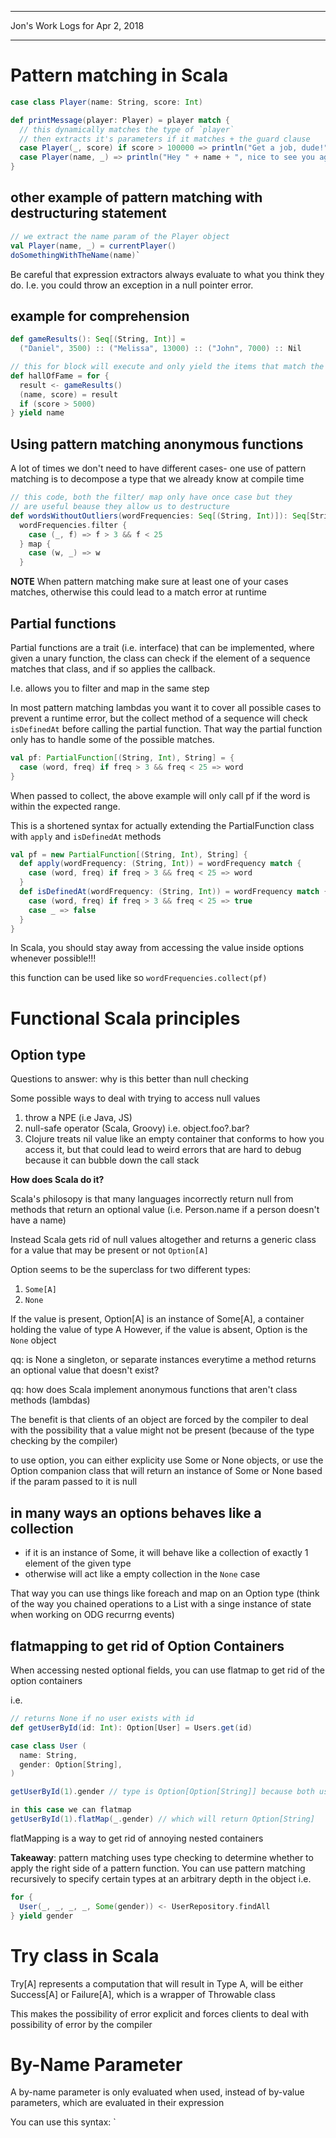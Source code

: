 *****************************************************************

Jon's Work Logs for Apr 2, 2018

*****************************************************************

# Pattern matching in Scala

```scala
case class Player(name: String, score: Int)

def printMessage(player: Player) = player match {
  // this dynamically matches the type of `player`
  // then extracts it's parameters if it matches + the guard clause
  case Player(_, score) if score > 100000 => println("Get a job, dude!")
  case Player(name, _) => println("Hey " + name + ", nice to see you again!")
}
```

## other example of pattern matching with destructuring statement

```scala
// we extract the name param of the Player object
val Player(name, _) = currentPlayer()
doSomethingWithTheName(name)`
```

Be careful that expression extractors always evaluate to what you think they do.  I.e. you could throw an exception in a null pointer error.

## example for comprehension
```scala
def gameResults(): Seq[(String, Int)] =
  ("Daniel", 3500) :: ("Melissa", 13000) :: ("John", 7000) :: Nil

// this for block will execute and only yield the items that match the last expression
def hallOfFame = for {
  result <- gameResults()
  (name, score) = result
  if (score > 5000)
} yield name
```

## Using pattern matching anonymous functions

A lot of times we don't need to have different cases- one use of pattern matching is to decompose a type that we already know at compile time

```scala
// this code, both the filter/ map only have once case but they
// are useful beause they allow us to destructure
def wordsWithoutOutliers(wordFrequencies: Seq[(String, Int)]): Seq[String] =
  wordFrequencies.filter {
    case (_, f) => f > 3 && f < 25
  } map {
    case (w, _) => w
  }
```

**NOTE** When pattern matching make sure at least one of your cases matches, otherwise this could lead to a match error at runtime

## Partial functions

Partial functions are a trait (i.e. interface) that can be implemented, where given a unary function, the class can check if the element of a sequence matches that class, and if so applies the callback.

I.e. allows you to filter and map in the same step

In most pattern matching lambdas you want it to cover all possible cases to prevent a runtime error, but the collect method of a sequence will check `isDefinedAt` before calling the partial function.  That way the partial function only has to handle some of the possible matches.

```scala
val pf: PartialFunction[(String, Int), String] = {
  case (word, freq) if freq > 3 && freq < 25 => word
}
```

When passed to collect, the above example will only call pf if the word is within the expected range.

This is a shortened syntax for actually extending the PartialFunction class with `apply` and `isDefinedAt` methods

```scala
val pf = new PartialFunction[(String, Int), String] {
  def apply(wordFrequency: (String, Int)) = wordFrequency match {
    case (word, freq) if freq > 3 && freq < 25 => word
  }
  def isDefinedAt(wordFrequency: (String, Int)) = wordFrequency match {
    case (word, freq) if freq > 3 && freq < 25 => true
    case _ => false
  }
}
```

In Scala, you should stay away from accessing the value inside options whenever possible!!!

this function can be used like so
`wordFrequencies.collect(pf)`

# Functional Scala principles

## Option type

Questions to answer: why is this better than null checking

Some possible ways to deal with trying to access null values
1. throw a NPE (i.e Java, JS)
2. null-safe operator (Scala, Groovy) i.e. object.foo?.bar?
3. Clojure treats nil value like an empty container that conforms to how you access it, but that could lead to weird errors that are hard to debug because it can bubble down the call stack

**How does Scala do it?**

Scala's philosopy is that many languages incorrectly return null from methods that return an optional value (i.e. Person.name if a person doesn't have a name)

Instead Scala gets rid of null values altogether and returns a generic class for a value that may be present or not `Option[A]`

Option seems to be the superclass for two different types:
1. `Some[A]`
2. `None`

If the value is present, Option[A] is an instance of Some[A], a container holding the value of type A
However, if the value is absent, Option is the `None` object

qq: is None a singleton, or separate instances everytime a method returns an optional value that doesn't exist?

qq: how does Scala implement anonymous functions that aren't class methods (lambdas)

The benefit is that clients of an object are forced by the compiler to deal with the possibility that a value might not be present (because of the type checking by the compiler)

to use option, you can either explicity use Some or None objects, or use the Option companion class that will return an instance of Some or None based if the param passed to it is null

## in many ways an options behaves like a collection
* if it is an instance of Some, it will behave like a collection of exactly 1 element of the given type
* otherwise will act like a empty collection in the `None` case

That way you can use things like foreach and map on an Option type (think of the way you chained operations to a List with a singe instance of state when working on ODG recurrng events)

## flatmapping to get rid of Option Containers
When accessing nested optional fields, you can use flatmap to get rid of the option containers

i.e.
```scala
// returns None if no user exists with id
def getUserById(id: Int): Option[User] = Users.get(id)

case class User (
  name: String,
  gender: Option[String],
)

getUserById(1).gender // type is Option[Option[String]] because both user and user.gender are optional

in this case we can flatmap
getUserById(1).flatMap(_.gender) // which will return Option[String]
```
flatMapping is a way to get rid of annoying nested containers

**Takeaway**: pattern matching uses type checking to determine whether to apply the right side of a pattern function.  You can use pattern matching recursively to specify certain types at an arbitrary depth in the object
i.e.
```scala
for {
  User(_, _, _, _, Some(gender)) <- UserRepository.findAll
} yield gender
```

# Try class in Scala

Try[A] represents a computation that will result in Type A, will be either Success[A] or Failure[A], which is a wrapper of Throwable class

This makes the possibility of error explicit and forces clients to deal with possibility of error by the compiler

# By-Name Parameter
A by-name parameter is only evaluated when used, instead of by-value parameters, which are evaluated in their expression

You can use this syntax:
`